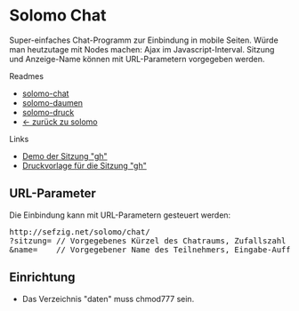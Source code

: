Solomo Chat
===========

Super-einfaches Chat-Programm zur Einbindung in mobile Seiten. 
Würde man heutzutage mit Nodes machen: Ajax im Javascript-Interval. 
Sitzung und Anzeige-Name können mit URL-Parametern vorgegeben werden. 

Readmes
* [solomo-chat](https://github.com/sefzig/solomo-chat/blob/master/README.md) 
* [solomo-daumen](https://github.com/sefzig/solomo-daumen/blob/master/README.md) 
* [solomo-druck](https://github.com/sefzig/solomo-druck/blob/master/README.md) 
* [<- zurück zu solomo](https://github.com/sefzig/solomo/blob/master/README.md) 

Links
* [Demo der Sitzung "gh"](http://sefzig.net/solomo/chat/?sitzung=gh&name=Daniel%20Tester) 
* [Druckvorlage für die Sitzung "gh"](http://sefzig.net/solomo/druck/?zahler=0&prefix=gh&korrektur=L&zeilen=6&spalten=4&template=standard&konfig=0&cta=Sprich%20mit%20uns!&url=http://sefzig.net/solomo/chat/?sitzung=) 

## URL-Parameter

Die Einbindung kann mit URL-Parametern gesteuert werden:

<pre>
http://sefzig.net/solomo/chat/
?sitzung= // Vorgegebenes Kürzel des Chatraums, Zufallszahl wenn leer
&name=    // Vorgegebener Name des Teilnehmers, Eingabe-Aufforderung wenn leer
</pre>

## Einrichtung

* Das Verzeichnis "daten" muss chmod777 sein.
